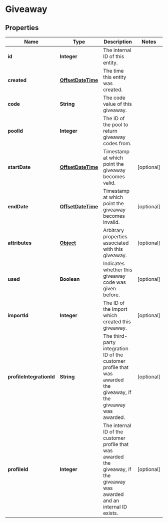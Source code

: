 

# Giveaway

## Properties

Name | Type | Description | Notes
------------ | ------------- | ------------- | -------------
**id** | **Integer** | The internal ID of this entity. | 
**created** | [**OffsetDateTime**](OffsetDateTime.md) | The time this entity was created. | 
**code** | **String** | The code value of this giveaway. | 
**poolId** | **Integer** | The ID of the pool to return giveaway codes from. | 
**startDate** | [**OffsetDateTime**](OffsetDateTime.md) | Timestamp at which point the giveaway becomes valid. |  [optional]
**endDate** | [**OffsetDateTime**](OffsetDateTime.md) | Timestamp at which point the giveaway becomes invalid. |  [optional]
**attributes** | [**Object**](.md) | Arbitrary properties associated with this giveaway. |  [optional]
**used** | **Boolean** | Indicates whether this giveaway code was given before. |  [optional]
**importId** | **Integer** | The ID of the Import which created this giveaway. |  [optional]
**profileIntegrationId** | **String** | The third-party integration ID of the customer profile that was awarded the giveaway, if the giveaway was awarded. |  [optional]
**profileId** | **Integer** | The internal ID of the customer profile that was awarded the giveaway, if the giveaway was awarded and an internal ID exists. |  [optional]



